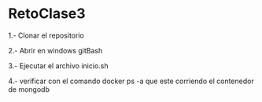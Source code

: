 # RetoClase3

1.- Clonar el repositorio

2.- Abrir en windows gitBash

3.- Ejecutar el archivo inicio.sh

4.- verificar con el comando docker ps -a que este corriendo el contenedor de mongodb


